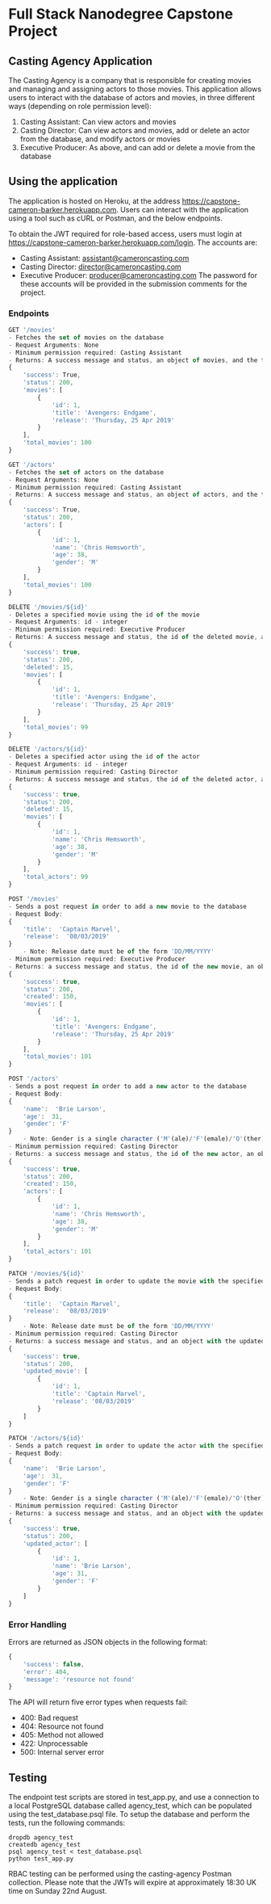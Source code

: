 # Full Stack Nanodegree Capstone Project

## Casting Agency Application

The Casting Agency is a company that is responsible for creating movies and managing and assigning actors to those movies. This application allows users to interact with the database of actors and movies, in three different ways (depending on role permission level):

1. Casting Assistant: Can view actors and movies
2. Casting Director: Can view actors and movies, add or delete an actor from the database, and modify actors or movies
3. Executive Producer: As above, and can add or delete a movie from the database

## Using the application

The application is hosted on Heroku, at the address https://capstone-cameron-barker.herokuapp.com. Users can interact with the application using a tool such as cURL or Postman, and the below endpoints.

To obtain the JWT required for role-based access, users must login at https://capstone-cameron-barker.herokuapp.com/login. The accounts are:
- Casting Assistant: assistant@cameroncasting.com
- Casting Director: director@cameroncasting.com
- Executive Producer: producer@cameroncasting.com
The password for these accounts will be provided in the submission comments for the project.

### Endpoints

```js
GET '/movies'
- Fetches the set of movies on the database
- Request Arguments: None
- Minimum permission required: Casting Assistant
- Returns: A success message and status, an object of movies, and the total number of categories.
{
    'success': True,
    'status': 200,
    'movies': [
        {
            'id': 1,
            'title': 'Avengers: Endgame',
            'release': 'Thursday, 25 Apr 2019'
        }
    ],
    'total_movies': 100
}
```

```js
GET '/actors'
- Fetches the set of actors on the database
- Request Arguments: None
- Minimum permission required: Casting Assistant
- Returns: A success message and status, an object of actors, and the total number of actors.
{
    'success': True,
    'status': 200,
    'actors': [
        {
            'id': 1,
            'name': 'Chris Hemsworth',
            'age': 38,
            'gender': 'M'
        }
    ],
    'total_movies': 100
}
```

```js
DELETE '/movies/${id}'
- Deletes a specified movie using the id of the movie
- Request Arguments: id - integer
- Minimum permission required: Executive Producer
- Returns: A success message and status, the id of the deleted movie, an object with the remaining movies, and the new total number of movies
{
    'success': true,
    'status': 200,
    'deleted': 15,
    'movies': [
        {
            'id': 1,
            'title': 'Avengers: Endgame',
            'release': 'Thursday, 25 Apr 2019'
        }
    ],
    'total_movies': 99
}
```

```js
DELETE '/actors/${id}'
- Deletes a specified actor using the id of the actor
- Request Arguments: id - integer
- Minimum permission required: Casting Director
- Returns: A success message and status, the id of the deleted actor, an object with the remaining actors, and the new total number of actors
{
    'success': true,
    'status': 200,
    'deleted': 15,
    'movies': [
        {
            'id': 1,
            'name': 'Chris Hemsworth',
            'age': 38,
            'gender': 'M'
        }
    ],
    'total_actors': 99
}
```

```js
POST '/movies'
- Sends a post request in order to add a new movie to the database
- Request Body: 
{
    'title':  'Captain Marvel',
    'release':  '08/03/2019'
}
    - Note: Release date must be of the form 'DD/MM/YYYY'
- Minimum permission required: Executive Producer
- Returns: a success message and status, the id of the new movie, an object with the list of movies, and the new total number of movies
{
    'success': true,
    'status': 200,
    'created': 150,
    'movies': [
        {
            'id': 1,
            'title': 'Avengers: Endgame',
            'release': 'Thursday, 25 Apr 2019'
        }
    ],
    'total_movies': 101
}
```

```js
POST '/actors'
- Sends a post request in order to add a new actor to the database
- Request Body: 
{
    'name':  'Brie Larson',
    'age':  31,
    'gender': 'F'
}
    - Note: Gender is a single character ('M'(ale)/'F'(emale)/'O'(ther))
- Minimum permission required: Casting Director
- Returns: a success message and status, the id of the new actor, an object with the list of actors, and the new total number of actors
{
    'success': true,
    'status': 200,
    'created': 150,
    'actors': [
        {
            'id': 1,
            'name': 'Chris Hemsworth',
            'age': 38,
            'gender': 'M'
        }
    ],
    'total_actors': 101
}
```

```js
PATCH '/movies/${id}'
- Sends a patch request in order to update the movie with the specified id in the database
- Request Body: 
{
    'title':  'Captain Marvel',
    'release':  '08/03/2019'
}
    - Note: Release date must be of the form 'DD/MM/YYYY'
- Minimum permission required: Casting Director
- Returns: a success message and status, and an object with the updated movie details
{
    'success': true,
    'status': 200,
    'updated_movie': [
        {
            'id': 1,
            'title': 'Captain Marvel',
            'release': '08/03/2019'
        }
    ]
}
```

```js
PATCH '/actors/${id}'
- Sends a patch request in order to update the actor with the specified id in the database
- Request Body: 
{
    'name':  'Brie Larson',
    'age':  31,
    'gender': 'F'
}
    - Note: Gender is a single character ('M'(ale)/'F'(emale)/'O'(ther))
- Minimum permission required: Casting Director
- Returns: a success message and status, and an object with the updated actor details
{
    'success': true,
    'status': 200,
    'updated_actor': [
        {
            'id': 1,
            'name': 'Brie Larson',
            'age': 31,
            'gender': 'F'
        }
    ]
}
```

### Error Handling

Errors are returned as JSON objects in the following format:
```js
{
    'success': false,
    'error': 404,
    'message': 'resource not found'
}
```
The API will return five error types when requests fail:
- 400: Bad request
- 404: Resource not found
- 405: Method not allowed
- 422: Unprocessable
- 500: Internal server error

## Testing

The endpoint test scripts are stored in test_app.py, and use a connection to a local PostgreSQL database called agency_test, which can be populated using the test_database.psql file. To setup the database and perform the tests, run the following commands: 
```
dropdb agency_test
createdb agency_test
psql agency_test < test_database.psql
python test_app.py
```

RBAC testing can be performed using the casting-agency Postman collection. Please note that the JWTs will expire at approximately 18:30 UK time on Sunday 22nd August.